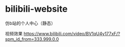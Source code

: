 # bilibili-website
仿b站的个人中心（静态）

视频效果 https://www.bilibili.com/video/BV1qU4y177xF/?spm_id_from=333.999.0.0
